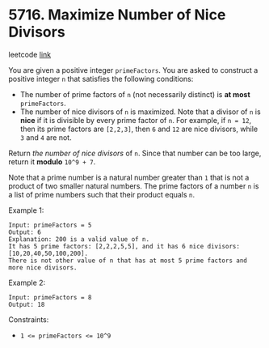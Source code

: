 # 5716. Maximize Number of Nice Divisors

leetcode [link][problem]

You are given a positive integer `primeFactors`. You are asked to construct a positive integer `n` that satisfies the following conditions:

* The number of prime factors of `n` (not necessarily distinct) is **at most** `primeFactors`.
* The number of nice divisors of `n` is maximized. Note that a divisor of `n` is **nice** if it is divisible by every prime factor of `n`. For example, if `n = 12`, then its prime factors are `[2,2,3]`, then `6` and `12` are nice divisors, while `3` and `4` are not.

Return *the number of nice divisors* of `n`. Since that number can be too large, return it **modulo** `10^9 + 7`.

Note that a prime number is a natural number greater than `1` that is not a product of two smaller natural numbers. The prime factors of a number `n` is a list of prime numbers such that their product equals `n`.

Example 1:

```
Input: primeFactors = 5
Output: 6
Explanation: 200 is a valid value of n.
It has 5 prime factors: [2,2,2,5,5], and it has 6 nice divisors: [10,20,40,50,100,200].
There is not other value of n that has at most 5 prime factors and more nice divisors.
```

Example 2:

```
Input: primeFactors = 8
Output: 18
```

Constraints:

* `1 <= primeFactors <= 10^9`

[problem]: https://leetcode.com/contest/weekly-contest-234/problems/maximize-number-of-nice-divisors/
